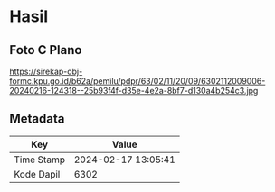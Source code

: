 # Hasil

## Foto C Plano

https://sirekap-obj-formc.kpu.go.id/b62a/pemilu/pdpr/63/02/11/20/09/6302112009006-20240216-124318--25b93f4f-d35e-4e2a-8bf7-d130a4b254c3.jpg


## Metadata

| Key        | Value               |
| ---------- | ------------------- |
| Time Stamp | 2024-02-17 13:05:41 |
| Kode Dapil | 6302                |




